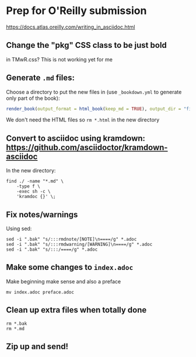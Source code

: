 # Prep for O'Reilly submission

<https://docs.atlas.oreilly.com/writing_in_asciidoc.html>

## Change the "pkg" CSS class to be just **bold**

in TMwR.css? This is not working yet for me

## Generate `.md` files:

Choose a directory to put the new files in (use `_bookdown.yml` to generate only part of the book):

```r
render_book(output_format = html_book(keep_md = TRUE), output_dir = "files_for_print/")
```

We don't need the HTML files so `rm *.html` in the new directory

## Convert to asciidoc using kramdown: <https://github.com/asciidoctor/kramdown-asciidoc>

In the new directory:

```
find ./ -name "*.md" \
    -type f \
    -exec sh -c \
    'kramdoc {}' \;
```

## Fix notes/warnings

Using sed:

```
sed -i ".bak" "s/:::rmdnote/[NOTE]\n====/g" *.adoc   
sed -i ".bak" "s/:::rmdwarning/[WARNING]\n====/g" *.adoc   
sed -i ".bak" "s/:::/====/g" *.adoc    
```

## Make some changes to `index.adoc`

Make beginning make sense and also a preface

```
mv index.adoc preface.adoc  
```

## Clean up extra files when totally done

```
rm *.bak
rm *.md
```

## Zip up and send!


